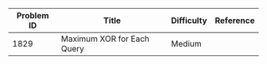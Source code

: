 | Problem ID | Title | Difficulty | Reference
| --- | --- | --- | ---
| 1829 | Maximum XOR for Each Query | Medium | 

